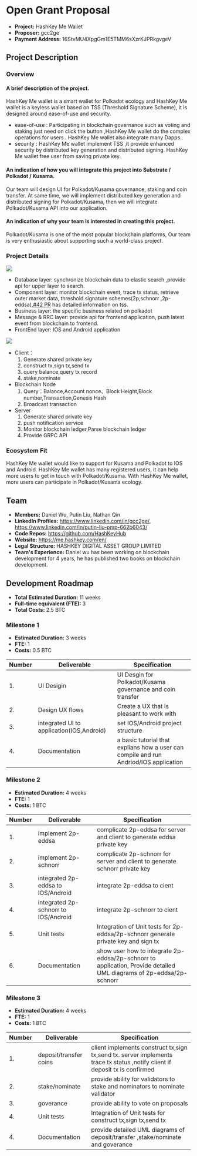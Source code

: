# Open Grant Proposal

* **Project:** HashKey Me Wallet
* **Proposer:** gcc2ge
* **Payment Address:** 16StvMU4XpgGm1E5TMM6sXzrKJPRkgvgeV

## Project Description 

### Overview
#### A brief description of the project.

HashKey Me wallet is a smart wallet for Polkadot ecology and HashKey Me wallet is a keyless wallet based on TSS (Threshold Signature Scheme), it is designed around ease-of-use and security. 
- ease-of-use : Participating in blockchain governance such as voting and staking just need on click the button ,HashKey Me wallet do the complex  operations for users . HashKey Me wallet also integrate many Dapps.
- security : HashKey Me wallet implement TSS ,it provide enhanced security by distributed key generation and distributed signing. HashKey Me wallet free user from saving private key.

#### An indication of how you will integrate this project into Substrate / Polkadot / Kusama.

Our team will design UI for Polkadot/Kusama governance, staking and coin transfer. At same time, we will implement distributed key generation and distributed signing for Polkadot/Kusama, then we will integrate Polkadot/Kusama API into our application.

#### An indication of why your team is interested in creating this project.

Polkadot/Kusama is one of the most popular blockchain platforms, Our team is very enthusiastic about supporting such a world-class project. 


### Project Details
![](https://i.loli.net/2020/09/18/Y3e5tFJ6lZdCbgo.jpg)

- Database layer: synchronize blockchain data to elastic search ,provide api for upper layer to search.
- Component layer: monitor blockchain event, trace tx status,  retrieve outer market data, threshold signature schemes(2p,schnorr ,2p-eddsa),[#42 PR](https://github.com/w3f/Open-Grants-Program/pull/42)  has detailed information on tss.
- Business layer:  the specific business related on polkadot 
- Message & RRC layer: provide api for frontend application, push latest event from blockchain  to frontend.
- FrontEnd layer: IOS and Android application

![](https://i.loli.net/2020/09/18/lqSjPKIinJ9QLwb.jpg)
- Client：
  1. Generate shared private key
  2. construct tx,sign tx,send tx
  3. query balance,query tx record
  4. stake,nominate
- Blockchain Node
  1. Query：Balance,Account nonce、Block Height,Block number,Transaction,Genesis Hash
  2. Broadcast transaction
- Server
  1. Generate shared private key
  2. push notification service
  3. Monitor blockchain ledger,Parse blockchain ledger
  4. Provide GRPC API 


### Ecosystem Fit

HashKey Me wallet would like to support for Kusama and Polkadot to IOS and Android. HashKey Me wallet has many registered users, it can help more users to get in touch with Polkadot/Kusama. With HashKey Me wallet, more users can  participate in Polkadot/Kusama ecology.


## Team 

* **Members:** Daniel Wu, Putin Liu, Nathan Qin
* **LinkedIn Profiles:** https://www.linkedin.com/in/gcc2ge/, https://www.linkedin.com/in/putin-liu-pmp-662b6043/
* **Code Repos:** https://github.com/HashKeyHub
* **Website:**	 https://me.hashkey.com/en/
* **Legal Structure:**  HASHKEY DIGITAL ASSET GROUP LIMITED
* **Team's Experience:** Daniel wu has been working on blockchain development for 4 years, he has published two books on blockchain development.

## Development Roadmap 

* **Total Estimated Duration:** 11 weeks
* **Full-time equivalent (FTE):**  3
* **Total Costs:** 2.5 BTC


### Milestone 1 

* **Estimated Duration:** 3 weeks 
* **FTE:**  1
* **Costs:** 0.5 BTC


| Number | Deliverable | Specification | 
| ------------- | ------------- | ------------- |
| 1. | UI Desigin |UI Desgin for Polkadot/Kusama governance and coin transfer |  
| 2. | Design UX flows| Create a UX that is pleasant to work with|  
| 3. | integrated UI to application(IOS,Android)| set IOS/Android project structure|  
| 4. | Documentation| a basic tutorial that explians how a user can compile and run Andriod/IOS application|  


### Milestone 2 

* **Estimated Duration:** 4 weeks 
* **FTE:**  1
* **Costs:** 1 BTC


| Number | Deliverable | Specification | 
| ------------- | ------------- | ------------- |
| 1. | implement 2p-eddsa | complicate 2p-eddsa for server and client to generate eddsa private key | 
| 2. | implement 2p-schnorr| complicate 2p-schnorr for server and client to generate schnorr private key|  
| 3. | integrated 2p-eddsa to IOS/Android| integrate 2p-eddsa to cient|  
| 4. | integrated 2p-schnorr to IOS/Android |integrate 2p-schnorr to cient |  
| 5. | Unit tests| Integration of Unit tests for 2p-eddsa/2p-schnorr generate private key and sign tx |  
| 6. | Documentation| show user how to integrate 2p-eddsa/2p-schnorr to application, Provide detailed UML diagrams of 2p-eddsa/2p-schnorr |  


### Milestone 3

* **Estimated Duration:** 4 weeks 
* **FTE:**  1
* **Costs:** 1 BTC


| Number | Deliverable | Specification | 
| ------------- | ------------- | ------------- |
| 1. | deposit/transfer coins| client  implements construct tx,sign tx,send tx. server implements trace tx status ,notify client if deposit tx is confirmed|  
| 2. | stake/nominate | provide ability for validators to stake and nominators to nominate validator|   
| 3. |goverance	| provide ability to vote  on proposals  |  
|4. | Unit tests | Integration of Unit tests for construct tx,sign tx,send tx  |
|4. | Documentation| provide detailed  UML diagrams of deposit/transfer ,stake/nominate and goverance  |


